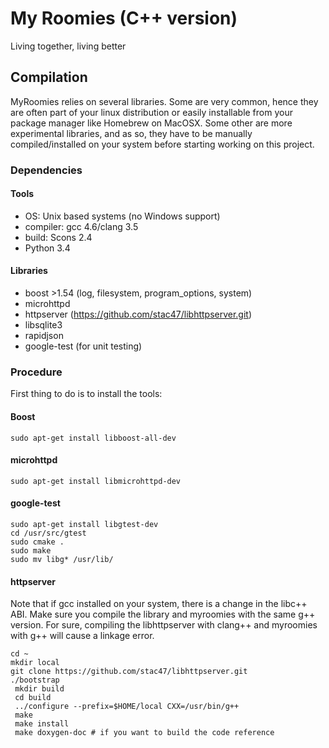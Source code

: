 # My Roomies (C++ version)
Living together, living better

## Compilation
MyRoomies relies on several libraries. Some are very common, hence they are
often part of your linux distribution or easily installable from your package
manager like Homebrew on MacOSX. Some other are more experimental libraries,
and as so, they have to be manually compiled/installed on your system before
starting working on this project.

### Dependencies
#### Tools

* OS: Unix based systems (no Windows support)
* compiler: gcc 4.6/clang 3.5
* build: Scons 2.4
* Python 3.4

#### Libraries

* boost >1.54 (log, filesystem, program_options, system)
* microhttpd
* httpserver (https://github.com/stac47/libhttpserver.git)
* libsqlite3
* rapidjson
* google-test (for unit testing)

### Procedure

First thing to do is to install the tools:

#### Boost

    sudo apt-get install libboost-all-dev

#### microhttpd

    sudo apt-get install libmicrohttpd-dev

#### google-test

    sudo apt-get install libgtest-dev
    cd /usr/src/gtest
    sudo cmake .
    sudo make
    sudo mv libg* /usr/lib/

#### httpserver

Note that if gcc installed on your system, there is a change in the libc++ ABI.
Make sure you compile the library and myroomies with the same g++ version. For
sure, compiling the libhttpserver with clang++ and myroomies with g++ will
cause a linkage error.

    cd ~
    mkdir local
    git clone https://github.com/stac47/libhttpserver.git
    ./bootstrap
     mkdir build
     cd build
     ../configure --prefix=$HOME/local CXX=/usr/bin/g++
     make
     make install
     make doxygen-doc # if you want to build the code reference
